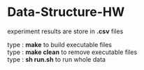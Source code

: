 # Data-Structure-HW
experiment results are store in **.csv** files  
  
type : **make** to build executable files   
type : **make clean** to remove executable files  
type : **sh run.sh** to run whole data  
